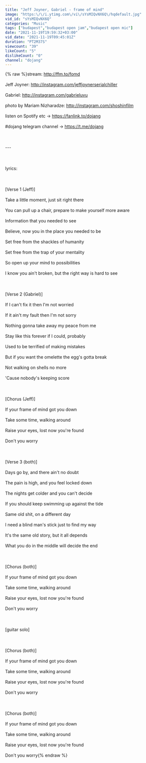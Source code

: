 ```yaml
---
title: "Jeff Joyner, Gabriel - frame of mind"
image: "https:\/\/i.ytimg.com\/vi\/sYsMIQvNX6Q\/hqdefault.jpg"
vid_id: "sYsMIQvNX6Q"
categories: "Music"
tags: ["budapest","budapest open jam","budapest open mic"]
date: "2021-11-19T19:59:32+03:00"
vid_date: "2021-11-19T09:45:01Z"
duration: "PT2M37S"
viewcount: "39"
likeCount: "5"
dislikeCount: "0"
channel: "dojang"
---
```

{% raw %}stream: <a rel="nofollow" target="blank" href="http://ffm.to/fomd">http://ffm.to/fomd</a><br /><br />Jeff Joyner: <a rel="nofollow" target="blank" href="http://instagram.com/jeffjoynerserialchiller">http://instagram.com/jeffjoynerserialchiller</a><br /><br />Gabriel: <a rel="nofollow" target="blank" href="http://instagram.com/gabrieluvu">http://instagram.com/gabrieluvu</a><br /><br />photo by Mariam Nizharadze: <a rel="nofollow" target="blank" href="http://instagram.com/shoshinfilm">http://instagram.com/shoshinfilm</a><br /><br />listen on Spotify etc → <a rel="nofollow" target="blank" href="https://fanlink.to/dojang">https://fanlink.to/dojang</a><br /><br />#dojang telegram channel → <a rel="nofollow" target="blank" href="https://t.me/dojang">https://t.me/dojang</a><br /><br /><br /><br />---<br /><br /><br /><br />lyrics:<br /><br /><br /><br />[Verse 1 (Jeff)]<br /><br />Take a little moment, just sit right there<br /><br />You can pull up a chair, prepare to make yourself more aware<br /><br />Information that you needed to see<br /><br />Believe, now you in the place you needed to be<br /><br />Set free from the shackles of humanity<br /><br />Set free from the trap of your mentality<br /><br />So open up your mind to possibilities<br /><br />I know you ain't broken, but the right way is hard to see<br /><br /><br /><br />[Verse 2 (Gabriel)]<br /><br />If I can't fix it then I'm not worried<br /><br />If it ain't my fault then I'm not sorry<br /><br />Nothing gonna take away my peace from me<br /><br />Stay like this forever if I could, probably<br /><br />Used to be terrified of making mistakes<br /><br />But if you want the omelette the egg's gotta break<br /><br />Not walking on shells no more<br /><br />'Cause nobody's keeping score<br /><br /><br /><br />[Chorus (Jeff)]<br /><br />If your frame of mind got you down<br /><br />Take some time, walking around<br /><br />Raise your eyes, lost now you're found<br /><br />Don't you worry<br /><br /><br /><br />[Verse 3 (both)]<br /><br />Days go by, and there ain't no doubt<br /><br />The pain is high, and you feel locked down<br /><br />The nights get colder and you can't decide<br /><br />If you should keep swimming up against the tide<br /><br />Same old shit, on a different day<br /><br />I need a blind man's stick just to find my way<br /><br />It's the same old story, but it all depends<br /><br />What you do in the middle will decide the end<br /><br /><br /><br />[Chorus (both)]<br /><br />If your frame of mind got you down<br /><br />Take some time, walking around<br /><br />Raise your eyes, lost now you're found<br /><br />Don't you worry<br /><br /><br /><br />[guitar solo]<br /><br /><br /><br />[Chorus (both)]<br /><br />If your frame of mind got you down<br /><br />Take some time, walking around<br /><br />Raise your eyes, lost now you're found<br /><br />Don't you worry<br /><br /><br /><br />[Chorus (both)]<br /><br />If your frame of mind got you down<br /><br />Take some time, walking around<br /><br />Raise your eyes, lost now you're found<br /><br />Don't you worry{% endraw %}
